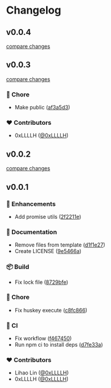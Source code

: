 # Changelog


## v0.0.4

[compare changes](https://github.com/0xLLLLH/utils/compare/v0.0.3...v0.0.4)

## v0.0.3

[compare changes](https://github.com/0xLLLLH/utils/compare/v0.0.2...v0.0.3)

### 🏡 Chore

- Make public ([af3a5d3](https://github.com/0xLLLLH/utils/commit/af3a5d3))

### ❤️ Contributors

- 0xLLLLH ([@0xLLLLH](http://github.com/0xLLLLH))

## v0.0.2

[compare changes](https://github.com/0xLLLLH/utils/compare/v0.0.1...v0.0.2)

## v0.0.1


### 🚀 Enhancements

- Add promise utils ([2f2211e](https://github.com/0xLLLLH/utils/commit/2f2211e))

### 📖 Documentation

- Remove files from template ([d1f1e27](https://github.com/0xLLLLH/utils/commit/d1f1e27))
- Create LICENSE ([9e5466a](https://github.com/0xLLLLH/utils/commit/9e5466a))

### 📦 Build

- Fix lock file ([8729bfe](https://github.com/0xLLLLH/utils/commit/8729bfe))

### 🏡 Chore

- Fix huskey execute ([c8fc866](https://github.com/0xLLLLH/utils/commit/c8fc866))

### 🤖 CI

- Fix workflow ([f467450](https://github.com/0xLLLLH/utils/commit/f467450))
- Run npm ci to install deps ([d7fe33a](https://github.com/0xLLLLH/utils/commit/d7fe33a))

### ❤️ Contributors

- Lihao Lin ([@0xLLLLH](http://github.com/0xLLLLH))
- 0xLLLLH ([@0xLLLLH](http://github.com/0xLLLLH))

